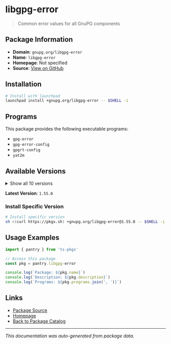 # libgpg-error

> Common error values for all GnuPG components

## Package Information

- **Domain**: `gnupg.org/libgpg-error`
- **Name**: `libgpg-error`
- **Homepage**: Not specified
- **Source**: [View on GitHub](https://github.com/pkgxdev/pantry/tree/main/projects/gnupg.org/libgpg-error/package.yml)

## Installation

```bash
# Install with launchpad
launchpad install +gnupg.org/libgpg-error -- $SHELL -i
```

## Programs

This package provides the following executable programs:

- `gpg-error`
- `gpg-error-config`
- `gpgrt-config`
- `yat2m`

## Available Versions

<details>
<summary>Show all 10 versions</summary>

- `1.55.0`, `1.54.0`, `1.53.0`, `1.52.0`, `1.51.0`
- `1.50.0`, `1.49.0`, `1.48.0`, `1.47.0`, `1.45.0`

</details>

**Latest Version**: `1.55.0`

### Install Specific Version

```bash
# Install specific version
sh <(curl https://pkgx.sh) +gnupg.org/libgpg-error@1.55.0 -- $SHELL -i
```

## Usage Examples

```typescript
import { pantry } from 'ts-pkgx'

// Access this package
const pkg = pantry.libgpg-error

console.log(`Package: ${pkg.name}`)
console.log(`Description: ${pkg.description}`)
console.log(`Programs: ${pkg.programs.join(', ')}`)
```

## Links

- [Package Source](https://github.com/pkgxdev/pantry/tree/main/projects/gnupg.org/libgpg-error/package.yml)
- [Homepage](#)
- [Back to Package Catalog](../package-catalog.md)

---

*This documentation was auto-generated from package data.*

